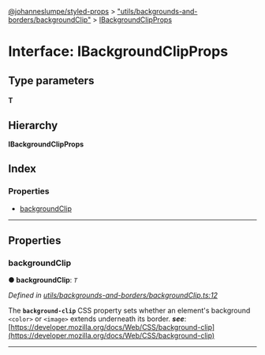 [@johanneslumpe/styled-props](../README.md) > ["utils/backgrounds-and-borders/backgroundClip"](../modules/_utils_backgrounds_and_borders_backgroundclip_.md) > [IBackgroundClipProps](../interfaces/_utils_backgrounds_and_borders_backgroundclip_.ibackgroundclipprops.md)

# Interface: IBackgroundClipProps

## Type parameters
#### T 
## Hierarchy

**IBackgroundClipProps**

## Index

### Properties

* [backgroundClip](_utils_backgrounds_and_borders_backgroundclip_.ibackgroundclipprops.md#backgroundclip)

---

## Properties

<a id="backgroundclip"></a>

###  backgroundClip

**● backgroundClip**: *`T`*

*Defined in [utils/backgrounds-and-borders/backgroundClip.ts:12](https://github.com/johanneslumpe/styled-props/blob/3abf398/src/utils/backgrounds-and-borders/backgroundClip.ts#L12)*

The **`background-clip`** CSS property sets whether an element's background `<color>` or `<image>` extends underneath its border.
*__see__*: [https://developer.mozilla.org/docs/Web/CSS/background-clip](https://developer.mozilla.org/docs/Web/CSS/background-clip)

___

